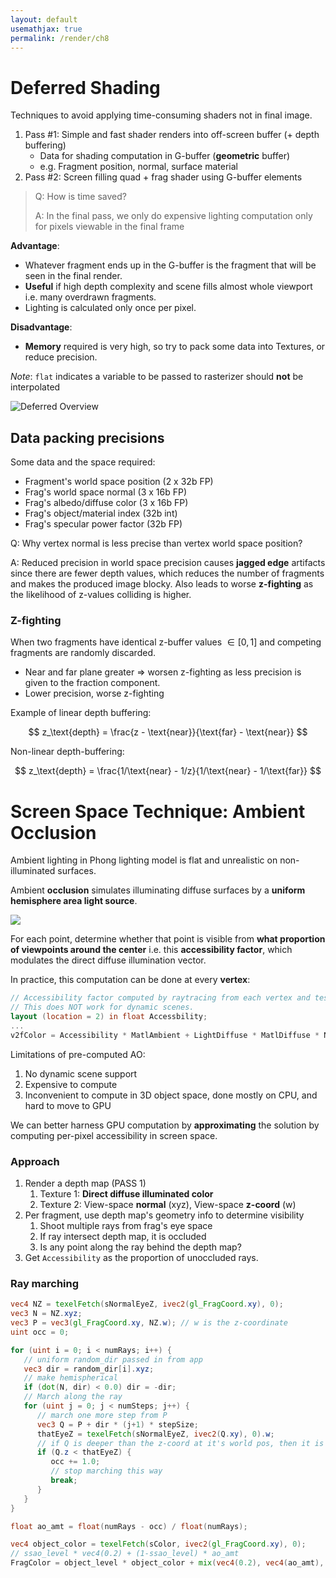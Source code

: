 ```yaml
---
layout: default
usemathjax: true
permalink: /render/ch8
---
```


# Deferred Shading

Techniques to avoid applying time-consuming shaders not in final image.

1. Pass #1: Simple and fast shader renders into off-screen buffer (+ depth buffering)
    - Data for shading computation in G-buffer (**geometric** buffer)
    - e.g. Fragment position, normal, surface material
2. Pass #2: Screen filling quad + frag shader using G-buffer elements

> Q: How is time saved? 
> 
> A: In the final pass, we only do expensive lighting computation only for pixels viewable
> in the final frame 

**Advantage**:
- Whatever fragment ends up in the G-buffer is the fragment that will be seen in the final render.
- **Useful** if high depth complexity and scene fills almost whole viewport i.e. many overdrawn fragments.
- Lighting is calculated only once per pixel.

**Disadvantage**:
- **Memory** required is very high, so try to pack some data into Textures, or reduce precision.

*Note*: `flat` indicates a variable to be passed to rasterizer should **not** be interpolated

![Deferred Overview](/notes-blog/assets/img/render/deferred_overview.png)

## Data packing precisions

Some data and the space required:
- Fragment's world space position (2 x 32b FP)
- Frag's world space normal (3 x 16b FP)
- Frag's albedo/diffuse color (3 x 16b FP)
- Frag's object/material index (32b int)
- Frag's specular power factor (32b FP)

Q: Why vertex normal is less precise than vertex world space position?

A: Reduced precision in world space precision causes **jagged edge** artifacts
since there are fewer depth values, which reduces the number of fragments and 
makes the produced image blocky.
Also leads to worse **z-fighting** as the likelihood of z-values colliding is higher.

### Z-fighting

When two fragments have identical z-buffer values $\in [0, 1]$ and competing fragments are randomly discarded.
- Near and far plane greater $\Rightarrow$ worsen z-fighting as less precision is given to the fraction component.
- Lower precision, worse z-fighting

Example of linear depth buffering:

$$
z_\text{depth} = \frac{z - \text{near}}{\text{far} - \text{near}}
$$

Non-linear depth-buffering:

$$
z_\text{depth} = \frac{1/\text{near} - 1/z}{1/\text{near} - 1/\text{far}}
$$

# Screen Space Technique: Ambient Occlusion

Ambient lighting in Phong lighting model is flat and unrealistic on non-illuminated surfaces.

Ambient **occlusion** simulates illuminating diffuse surfaces by a **uniform hemisphere area light source**.

![](/notes-blog/assets/img/render/ambient_occlusion.png)

For each point, determine whether that point is visible from **what proportion of viewpoints around the center** 
i.e. this **accessibility factor**, which modulates the direct diffuse illumination vector. 

In practice, this computation can be done at every **vertex**:

```glsl
// Accessibility factor computed by raytracing from each vertex and testing for occlusion 
// This does NOT work for dynamic scenes.
layout (location = 2) in float Accessbility;
...
v2fColor = Accessibility * MatlAmbient + LightDiffuse * MatlDiffuse * N_dot_L;
```

Limitations of pre-computed AO:

1. No dynamic scene support
2. Expensive to compute
3. Inconvenient to compute in 3D object space, done mostly on CPU, and hard to move to GPU

We can better harness GPU computation by **approximating** the solution by computing per-pixel accessibility in screen space.

### Approach

1. Render a depth map (PASS 1)
   1. Texture 1: **Direct diffuse illuminated color**
   2. Texture 2: View-space **normal** (xyz), View-space **z-coord** (w)
2. Per fragment, use depth map's geometry info to determine visibility
   1. Shoot multiple rays from frag's eye space
   2. If ray intersect depth map, it is occluded
   3. Is any point along the ray behind the depth map?
3. Get `Accessibility` as the proportion of unoccluded rays.

### Ray marching

```glsl
vec4 NZ = texelFetch(sNormalEyeZ, ivec2(gl_FragCoord.xy), 0);
vec3 N = NZ.xyz;
vec3 P = vec3(gl_FragCoord.xy, NZ.w); // w is the z-coordinate
uint occ = 0;

for (uint i = 0; i < numRays; i++) {
   // uniform random_dir passed in from app
   vec3 dir = random_dir[i].xyz;
   // make hemispherical
   if (dot(N, dir) < 0.0) dir = -dir;
   // March along the ray
   for (uint j = 0; j < numSteps; j++) {
      // march one more step from P
      vec3 Q = P + dir * (j+1) * stepSize;
      thatEyeZ = texelFetch(sNormalEyeZ, ivec2(Q.xy), 0).w;
      // if Q is deeper than the z-coord at it's world pos, then it is occluded.
      if (Q.z < thatEyeZ) {
         occ += 1.0;
         // stop marching this way
         break;
      }
   }
}

float ao_amt = float(numRays - occ) / float(numRays);

vec4 object_color = texelFetch(sColor, ivec2(gl_FragCoord.xy), 0);
// ssao_level * vec4(0.2) + (1-ssao_level) * ao_amt
FragColor = object_level * object_color + mix(vec4(0.2), vec4(ao_amt), ssao_level);
```